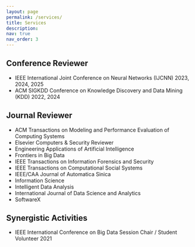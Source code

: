 ```yaml
---
layout: page
permalink: /services/
title: Services
description:
nav: true
nav_order: 3
---
```


## Conference Reviewer
- IEEE International Joint Conference on Neural Networks (IJCNN) 2023, 2024, 2025
- ACM SIGKDD Conference on Knowledge Discovery and Data Mining (KDD) 2022, 2024

## Journal Reviewer
- ACM Transactions on Modeling and Performance Evaluation of Computing Systems
- Elsevier Computers & Security Reviewer
- Engineering Applications of Artificial Intelligence
- Frontiers in Big Data
- IEEE Transactions on Information Forensics and Security
- IEEE Transactions on Computational Social Systems
- IEEE/CAA Journal of Automatica Sinica
- Information Science
- Intelligent Data Analysis
- International Journal of Data Science and Analytics
- SoftwareX 

## Synergistic Activities
- IEEE International Conference on Big Data Session Chair / Student Volunteer 2021